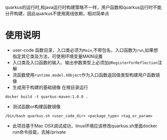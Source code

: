 quarkus的运行时,和java运行时构建策略不一样，用户函数和quarkus运行时不能分开构建，因此quarkus不使用离线依赖，相对简单点
# 使用说明
- user-code 函数目录，入口类必须为```Main```,不带包名，入口函数为```run```,如果想指定其它类及方法，可使用环境变量MAIN设置
- 入口类及入口函数的输入、输出参数类型上必须加```@RegisterForReflection```注解
- 流函数使用```runtime.model.XObject```作为入口函数返回值类型构建用户函数镜像
- 生成用于构建的基础镜像
在根目录运行
```shell
docker build -t quarkus-maven:1.0.0 .
````
- 测试函数or构建函数镜像
```shell
/bin/bash quarkus.sh <user_code_dir> <package_type> <tag_or_param>
````
- 此项目基于Mac OSX调试成功，linux环境应该修改quarkus.sh里面docker run命令挂载，去掉/private

